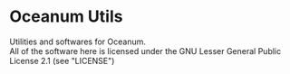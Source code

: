 # Oceanum Utils
Utilities and softwares for Oceanum. <br>
All of the software here is licensed under the GNU Lesser General Public License 2.1 (see "LICENSE")
